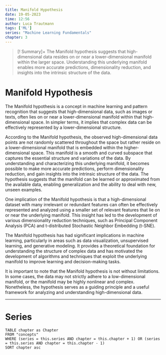 ```yaml
---
title: Manifold Hypothesis
date: 19-05-2023
time: 12:56
author: Luca Trautmann
tags: ['ML']
series: "Machine Learning Fundamentals"
chapter: 3
---
```


> [! Summary]+
> The Manifold hypothesis suggests that high-dimensional data resides on or near a lower-dimensional manifold within the larger space. Understanding this underlying manifold enables more accurate predictions, dimensionality reduction, and insights into the intrinsic structure of the data.

# Manifold Hypothesis

The Manifold hypothesis is a concept in machine learning and pattern recognition that suggests that high-dimensional data, such as images or texts, often lies on or near a lower-dimensional manifold within that high-dimensional space. In simpler terms, it implies that complex data can be effectively represented by a lower-dimensional structure.

According to the Manifold hypothesis, the observed high-dimensional data points are not randomly scattered throughout the space but rather reside on a lower-dimensional manifold that is embedded within the higher-dimensional space. This manifold is a smooth and curved subspace that captures the essential structure and variations of the data. By understanding and characterizing this underlying manifold, it becomes possible to make more accurate predictions, perform dimensionality reduction, and gain insights into the intrinsic structure of the data. The hypothesis suggests that the manifold can be learned or approximated from the available data, enabling generalization and the ability to deal with new, unseen examples.

One implication of the Manifold hypothesis is that a high-dimensional dataset with many irrelevant or redundant features can often be effectively represented and analyzed using a smaller set of relevant features that lie on or near the underlying manifold. This insight has led to the development of various dimensionality reduction techniques, such as Principal Component Analysis (PCA) and t-distributed Stochastic Neighbor Embedding (t-SNE).

The Manifold hypothesis has had significant implications in machine learning, particularly in areas such as data visualization, unsupervised learning, and generative modeling. It provides a theoretical foundation for understanding the structure of complex data and has motivated the development of algorithms and techniques that exploit the underlying manifold to improve learning and decision-making tasks.

It is important to note that the Manifold hypothesis is not without limitations. In some cases, the data may not strictly adhere to a low-dimensional manifold, or the manifold may be highly nonlinear and complex. Nonetheless, the hypothesis serves as a guiding principle and a useful framework for analyzing and understanding high-dimensional data.

---
# Series
```dataview
TABLE chapter as Chapter
FROM "concepts"
WHERE (series = this.series AND chapter = this.chapter + 1) OR (series = this.series AND chapter = this.chapter - 1)
SORT chapter asc
```
